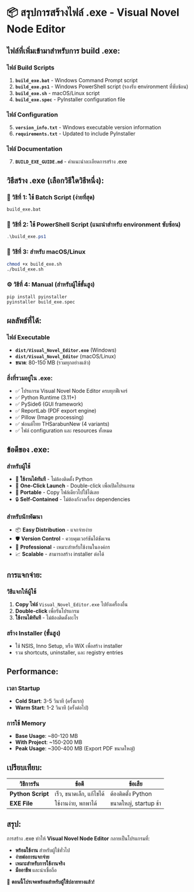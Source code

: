 # 📦 สรุปการสร้างไฟล์ .exe - Visual Novel Node Editor

## ไฟล์ที่เพิ่มเข้ามาสำหรับการ build .exe:

### ไฟล์ Build Scripts
1. **`build_exe.bat`** - Windows Command Prompt script
2. **`build_exe.ps1`** - Windows PowerShell script (รองรับ environment ที่ซับซ้อน)
3. **`build_exe.sh`** - macOS/Linux script
4. **`build_exe.spec`** - PyInstaller configuration file

### ไฟล์ Configuration
5. **`version_info.txt`** - Windows executable version information
6. **`requirements.txt`** - Updated to include PyInstaller

### ไฟล์ Documentation
7. **`BUILD_EXE_GUIDE.md`** - คำแนะนำละเอียดการสร้าง .exe

## วิธีสร้าง .exe (เลือกวิธีใดวิธีหนึ่ง):

### 🚀 วิธีที่ 1: ใช้ Batch Script (ง่ายที่สุด)
```cmd
build_exe.bat
```

### 🔧 วิธีที่ 2: ใช้ PowerShell Script (แนะนำสำหรับ environment ซับซ้อน)
```powershell
.\build_exe.ps1
```

### 🐧 วิธีที่ 3: สำหรับ macOS/Linux
```bash
chmod +x build_exe.sh
./build_exe.sh
```

### ⚙️ วิธีที่ 4: Manual (สำหรับผู้ใช้ขั้นสูง)
```cmd
pip install pyinstaller
pyinstaller build_exe.spec
```

## ผลลัพธ์ที่ได้:

### ไฟล์ Executable
- **`dist/Visual_Novel_Editor.exe`** (Windows)
- **`dist/Visual_Novel_Editor`** (macOS/Linux)
- **ขนาด**: 80-150 MB (รวมทุกอย่างแล้ว)

### สิ่งที่รวมอยู่ใน .exe:
- ✅ โปรแกรม Visual Novel Node Editor ครบทุกฟีเจอร์
- ✅ Python Runtime (3.11+)
- ✅ PySide6 (GUI framework)
- ✅ ReportLab (PDF export engine)
- ✅ Pillow (Image processing)
- ✅ ฟอนต์ไทย THSarabunNew (4 variants)
- ✅ ไฟล์ configuration และ resources ทั้งหมด

## ข้อดีของ .exe:

### สำหรับผู้ใช้
- 🎯 **ใช้งานได้ทันที** - ไม่ต้องติดตั้ง Python
- 🚀 **One-Click Launch** - Double-click เพื่อเปิดโปรแกรม
- 💼 **Portable** - Copy ไฟล์เดียวไปใช้ได้เลย
- 🔒 **Self-Contained** - ไม่ต้องกังวลเรื่อง dependencies

### สำหรับนักพัฒนา
- 📦 **Easy Distribution** - แจกจ่ายง่าย
- 🛡️ **Version Control** - ควบคุมเวอร์ชันได้ชัดเจน
- 🏢 **Professional** - เหมาะสำหรับใช้งานในองค์กร
- 📈 **Scalable** - สามารถสร้าง installer ต่อได้

## การแจกจ่าย:

### วิธีแจกให้ผู้ใช้
1. **Copy ไฟล์** `Visual_Novel_Editor.exe` ไปยังเครื่องอื่น
2. **Double-click** เพื่อรันโปรแกรม
3. **ใช้งานได้ทันที** - ไม่ต้องติดตั้งอะไร

### สร้าง Installer (ขั้นสูง)
- ใช้ NSIS, Inno Setup, หรือ WiX เพื่อสร้าง installer
- รวม shortcuts, uninstaller, และ registry entries

## Performance:

### เวลา Startup
- **Cold Start**: 3-5 วินาที (ครั้งแรก)
- **Warm Start**: 1-2 วินาที (ครั้งต่อไป)

### การใช้ Memory
- **Base Usage**: ~80-120 MB
- **With Project**: ~150-200 MB
- **Peak Usage**: ~300-400 MB (Export PDF ขนาดใหญ่)

## เปรียบเทียบ:

| วิธีการรัน | ข้อดี | ข้อเสีย |
|------------|--------|---------|
| **Python Script** | เร็ว, ขนาดเล็ก, แก้ไขได้ | ต้องติดตั้ง Python |
| **EXE File** | ใช้งานง่าย, พกพาได้ | ขนาดใหญ่, startup ช้า |

## สรุป:

การสร้าง .exe ทำให้ **Visual Novel Node Editor** กลายเป็นโปรแกรมที่:
- **พร้อมใช้งาน** สำหรับผู้ใช้ทั่วไป
- **ง่ายต่อการแจกจ่าย** 
- **เหมาะสำหรับการใช้งานจริง**
- **มืออาชีพ** และน่าเชื่อถือ

🎉 **ตอนนี้โปรเจคพร้อมสำหรับผู้ใช้ปลายทางแล้ว!**
